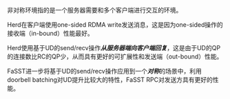 非对称环境指的是一个服务器需要和多个客户端进行交互的环境。   

Herd在客户端使用one-sided RDMA write发送消息，这是因为one-sided操作的接收端（in-bound）性能最好。   

Herd使用基于UD的send/recv操作***从服务器端向客户端回复***，这是由于UD的QP的连接数比RC的QP少，从而具有更好的可扩展性和发送端（out-bound）性能。   

FaSST进一步将基于UD的send/recv操作应用到一个***对称***的场景中，利用doorbell batching对UD提升比较大的特性，FaSST RPC对发送方具有更好的性能。  